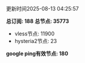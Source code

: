 更新时间2025-08-13 04:25:57

**总订阅: 188**
**总节点: 35773**
- vless节点: 11900
- hysteria2节点: 23

**google ping有效节点: 180**
